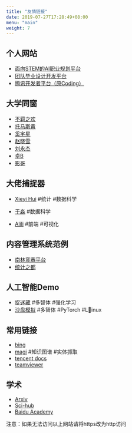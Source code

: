 ```yaml
---
title: "友情链接"
date: 2019-07-27T17:28:49+08:00
menu: "main"
weight: 7
---
```


## 个人网站
- [面向STEM的AI职业规划平台](https://www.aicareer.info)
- [团队毕业设计开发平台](https://aicareer.coding.net)
- [腾讯开发者平台（原Coding）](https://dev.tencent.com/u/cupcake/)

## 大学同窗
- [不羁之欢](https://www.delaunay.cn/)
- [托马斯黄](https://www.hhizz.cn/)
- [奚宇星](http://blog.xyx98.top/)
- [赵晓雪](https://blog.csdn.net/chao_ji_cai)
- [刘永杰](http://na2rian.com)
- [卓B](https://ouyuo.github.io)
- [影哥](https://shadoowz97.github.io/)

## 大佬捕捉器
- [Xieyi Hui](https://yihui.name/) #统计 #数据科学
- [于淼](https://yufree.cn) #数据科学

- [Alili](https://alili.tech/) #前端 #可视化

## 内容管理系统范例
- [南林竞赛平台](http://acm.njfu.edu.cn/)
- [统计之都](http://cosx.org/)

## 人工智能Demo
- [捉迷藏](https://openai.com/blog/emergent-tool-use/) #多智体 #强化学习
- [沙盘模拟](https://openai.com/blog/neural-mmo/) #多智体 #PyTorch #Linux

## 常用链接
- [bing](http://www.bing.com)
- [magi](https://magi.com) #知识图谱 #实体抓取
- [tencent docs](http://docs.qq.com)
- [teamviewer](https://www.teamviewer.cn/cn/)

## 学术
- [Arxiv](https://arxiv.org/)
- [Sci-hub](http://www.sci-hub.tw)
- [Baidu Academy](http://xueshu.baidu.com/)

注意：如果无法访问以上网站请将https改为http访问
